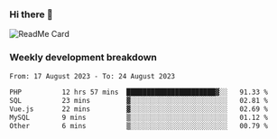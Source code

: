 ### Hi there 👋

<!--
**itzcy/itzcy** is a ✨ _special_ ✨ repository because its `README.md` (this file) appears on your GitHub profile.

Here are some ideas to get you started:

- 🔭 I’m currently working on ...
- 🌱 I’m currently learning ...
- 👯 I’m looking to collaborate on ...
- 🤔 I’m looking for help with ...
- 💬 Ask me about ...
- 📫 How to reach me: ...
- 😄 Pronouns: ...
- ⚡ Fun fact: ...
-->
![ReadMe Card](https://github-readme-stats.vercel.app/api?username=itzcy&show_icons=true&title_color=2d3198&icon_color=797cb8&text_color=24292e&bg_color=f6f8fa)

### Weekly development breakdown
<!--START_SECTION:waka-->

```txt
From: 17 August 2023 - To: 24 August 2023

PHP          12 hrs 57 mins  ██████████████████████▓░░   91.33 %
SQL          23 mins         ▓░░░░░░░░░░░░░░░░░░░░░░░░   02.81 %
Vue.js       22 mins         ▓░░░░░░░░░░░░░░░░░░░░░░░░   02.69 %
MySQL        9 mins          ▒░░░░░░░░░░░░░░░░░░░░░░░░   01.12 %
Other        6 mins          ▒░░░░░░░░░░░░░░░░░░░░░░░░   00.79 %
```

<!--END_SECTION:waka-->
